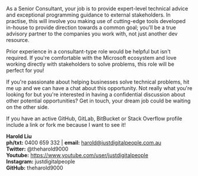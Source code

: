 As a Senior Consultant, your job is to provide expert-level technical advice and exceptional programming guidance to external stakeholders. In practise, this will involve you making use of cutting-edge tools developed in-house to provide direction towards a common goal; you'll be a true advisory partner to the companies you work with, not just another dev resource.

Prior experience in a consultant-type role would be helpful but isn't required. If you're comfortable with the Microsoft ecosystem and love working directly with stakeholders to solve problems, this role will be perfect for you!

If you're passionate about helping businesses solve technical problems, hit me up and we can have a chat about this opportunity. Not really what you're looking for but you're interested in having a confidential discussion about other potential opportunities? Get in touch, your dream job could be waiting on the other side.

If you have an active GitHub, GitLab, BitBucket or Stack Overflow profile include a link or fork me because I want to see it!

**Harold Liu**</br>
**ph/txt:** 0400 659 332 | **email:** harold@justdigitalpeople.com.au</br>
**Twitter:** @theharold9000</br>
**Youtube:** https://www.youtube.com/user/justdigitalpeople</br>
**Instagram:** justdigitalpeople</br>
**GitHub:** theharold9000</br>